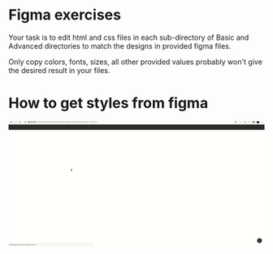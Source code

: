 # Figma exercises
Your task is to edit html and css files in each sub-directory of Basic and Advanced directories to match the designs in provided figma files.

Only copy colors, fonts, sizes, all other provided values probably won't give the desired result in your files.

# How to get styles from figma

![Figma tutorial](Assets/figma-tutorial.gif)

